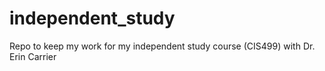 # independent_study
Repo to keep my work for my independent study course (CIS499) with Dr. Erin Carrier

